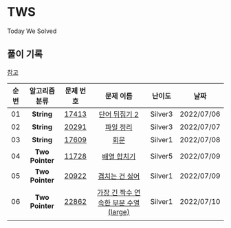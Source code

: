 # TWS
Today We Solved

## 풀이 기록
[참고](https://github.com/tony9402/baekjoon)

| 순번 |  알고리즘 분류  |                          문제 번호                           |                          문제 이름                           | 난이도  |    날짜    |
| :--: | :-------------: | :----------------------------------------------------------: | :----------------------------------------------------------: | :-----: | :--------: |
|  01  |   **String**    | <a href="https://www.acmicpc.net/problem/17413" target="_blank">17413</a> | <a href="https://www.acmicpc.net/problem/17413" target="_blank">단어 뒤집기 2</a> | Silver3 | 2022/07/06 |
|  02  |   **String**    | <a href="https://www.acmicpc.net/problem/20291" target="_blank">20291</a> | <a href="https://www.acmicpc.net/problem/20291" target="_blank">파일 정리</a> | Silver3 | 2022/07/07 |
|  03  |   **String**    | <a href="https://www.acmicpc.net/problem/17609" target="_blank">17609</a> | <a href="https://www.acmicpc.net/problem/17609" target="_blank">회문</a> | Silver1 | 2022/07/08 |
|  04  | **Two Pointer** | <a href="https://www.acmicpc.net/problem/11728" target="_blank">11728</a> | <a href="https://www.acmicpc.net/problem/11728" target="_blank">배열 합치기</a> | Silver5 | 2022/07/09 |
|  05  | **Two Pointer** | <a href="https://www.acmicpc.net/problem/20922" target="_blank">20922</a> | <a href="https://www.acmicpc.net/problem/20922" target="_blank">겹치는 건 싫어</a> | Silver1 | 2022/07/09 |
|  06  | **Two Pointer** | <a href="https://www.acmicpc.net/problem/22862" target="_blank">22862</a> | <a href="https://www.acmicpc.net/problem/22862" target="_blank">[가장 긴 짝수 연속한 부분 수열 (large)](https://www.acmicpc.net/problem/22862)</a> | Silver1 | 2022/07/10 |
|      |                 |                                                              |                                                              |         |            |

